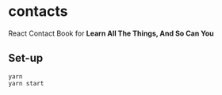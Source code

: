# contacts
React Contact Book for **Learn All The Things, And So Can You**

## Set-up
```
yarn
yarn start
```
